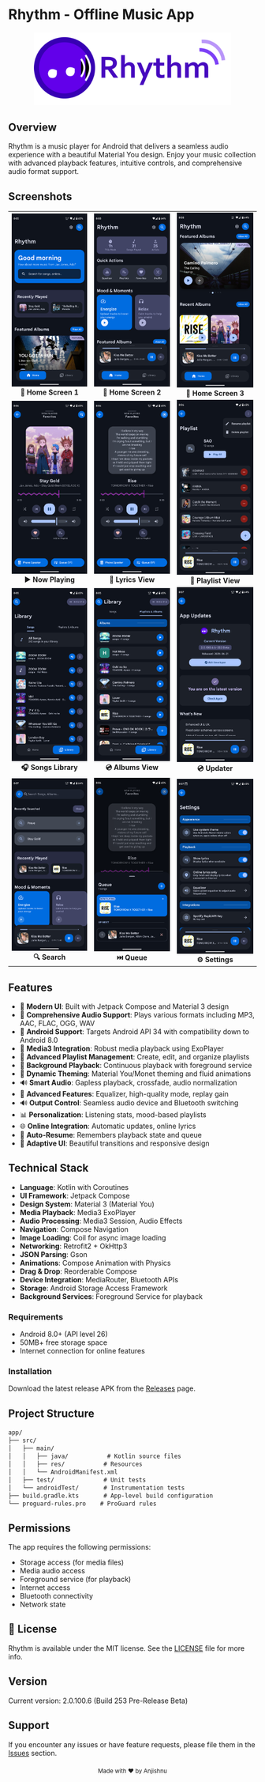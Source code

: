 # Rhythm - Offline Music App

<div align="center">
  <img src="assets/Rhythm.png" alt="Rhythm Logo" width="400"/>
</div>

## Overview

Rhythm is a music player for Android that delivers a seamless audio experience with a beautiful Material You design. Enjoy your music collection with advanced playback features, intuitive controls, and comprehensive audio format support.

## Screenshots

<table>
  <tr>
    <td align="center">
      <img src="assets/ScreenShots/Home.png" alt="Home Screen" width="200"><br>
      <b>🎵 Home Screen 1</b>
    </td>
    <td align="center">
      <img src="assets/ScreenShots/Home2.png" alt="Home Screen" width="200"><br>
      <b>🎵 Home Screen 2</b>
    </td>
    <td align="center">
      <img src="assets/ScreenShots/Home3.png" alt="Home Screen" width="200"><br>
      <b>🎵 Home Screen 3</b>
    </td>
  </tr>
  <tr>
    <td align="center">
      <img src="assets/ScreenShots/Player.png" alt="Now Playing" width="200"><br>
      <b>▶️ Now Playing</b>
    </td>
    <td align="center">
      <img src="assets/ScreenShots/Player_Lyrics.png" alt="Lyrics View" width="200"><br>
      <b>📝 Lyrics View</b>
    </td>
    <td align="center">
      <img src="assets/ScreenShots/Playlist.png" alt="Playlist View" width="200"><br>
      <b>🎼 Playlist View</b>
    </td>
  </tr>
  <tr>
      <td align="center">
      <img src="assets/ScreenShots/Library_Songs.png" alt="Songs Library" width="200"><br>
      <b>🎧 Songs Library</b>
    </td>
    <td align="center">
      <img src="assets/ScreenShots/Library_Albums.png" alt="Albums View" width="200"><br>
      <b>💿 Albums View</b>
    </td>
    <td align="center">
      <img src="assets/ScreenShots/Updater.png" alt="Updater" width="200"><br>
      <b>💿 Updater</b>
    </td>
  </tr>
  <tr>
    <td align="center">
      <img src="assets/ScreenShots/Search.png" alt="Search" width="200"><br>
      <b>🔍 Search</b>
    </td>
    <td align="center">
      <img src="assets/ScreenShots/Queue.png" alt="Queue Management" width="200"><br>
      <b>⏭️ Queue</b>
    </td>
    <td align="center">
      <img src="assets/ScreenShots/Settings.png" alt="Settings" width="200"><br>
      <b>⚙️ Settings</b>
    </td>
  </tr>
</table>

## Features

- 🎨 **Modern UI**: Built with Jetpack Compose and Material 3 design
- 🎵 **Comprehensive Audio Support**: Plays various formats including MP3, AAC, FLAC, OGG, WAV
- 📱 **Android Support**: Targets Android API 34 with compatibility down to Android 8.0
- 🎯 **Media3 Integration**: Robust media playback using ExoPlayer
- 📂 **Advanced Playlist Management**: Create, edit, and organize playlists
- 🔄 **Background Playback**: Continuous playback with foreground service
- 🎨 **Dynamic Theming**: Material You/Monet theming and fluid animations
- 🔊 **Smart Audio**: Gapless playback, crossfade, audio normalization
- 🎵 **Advanced Features**: Equalizer, high-quality mode, replay gain
- 🔊 **Output Control**: Seamless audio device and Bluetooth switching
- 📊 **Personalization**: Listening stats, mood-based playlists
- 🌐 **Online Integration**: Automatic updates, online lyrics
- 🔄 **Auto-Resume**: Remembers playback state and queue
- 🎨 **Adaptive UI**: Beautiful transitions and responsive design

## Technical Stack

- **Language**: Kotlin with Coroutines
- **UI Framework**: Jetpack Compose
- **Design System**: Material 3 (Material You)
- **Media Playback**: Media3 ExoPlayer
- **Audio Processing**: Media3 Session, Audio Effects
- **Navigation**: Compose Navigation
- **Image Loading**: Coil for async image loading
- **Networking**: Retrofit2 + OkHttp3
- **JSON Parsing**: Gson
- **Animations**: Compose Animation with Physics
- **Drag & Drop**: Reorderable Compose
- **Device Integration**: MediaRouter, Bluetooth APIs
- **Storage**: Android Storage Access Framework
- **Background Services**: Foreground Service for playback

### Requirements

- Android 8.0+ (API level 26)
- 50MB+ free storage space
- Internet connection for online features

### Installation

Download the latest release APK from the [Releases](https://github.com/cromaguy/Rhythm/releases) page.

## Project Structure

```
app/
├── src/
│   ├── main/
│   │   ├── java/           # Kotlin source files
│   │   ├── res/           # Resources
│   │   └── AndroidManifest.xml
│   ├── test/              # Unit tests
│   └── androidTest/       # Instrumentation tests
├── build.gradle.kts       # App-level build configuration
└── proguard-rules.pro    # ProGuard rules
```

## Permissions

The app requires the following permissions:

- Storage access (for media files)
- Media audio access
- Foreground service (for playback)
- Internet access
- Bluetooth connectivity
- Network state

## 📄 License

Rhythm is available under the MIT license. See the [LICENSE](LICENSE) file for more info.

## Version

Current version: 2.0.100.6 (Build 253 Pre-Release Beta)

## Support

If you encounter any issues or have feature requests, please file them in the [Issues](https://github.com/cromaguy/Rhythm/issues) section.

<div align="center">
  <sub>Made with ❤️ by Anjishnu</sub>
</div>
